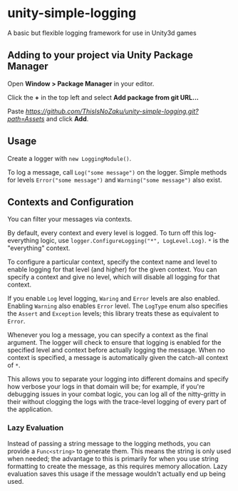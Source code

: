 # unity-simple-logging
A basic but flexible logging framework for use in Unity3d games

## Adding to your project via Unity Package Manager
Open **Window > Package Manager** in your editor.

Click the **+** in the top left and select **Add package from git URL...**

Paste *https://github.com/ThisIsNoZaku/unity-simple-logging.git?path=Assets* and click **Add**.

## Usage
Create a logger with `new LoggingModule()`.

To log a message, call `Log("some message")` on the logger. Simple methods for levels `Error("some message")` and `Warning("some message")` also exist.

## Contexts and Configuration
You can filter your messages via contexts.

By default, every context and every level is logged. To turn off this log-everything logic, use `logger.ConfigureLogging("*", LogLevel.Log)`. `*` is the "everything" context.

To configure a particular context, specify the context name and level to enable logging for that level (and higher) for the given context. You can specify a context and give no level, which will disable all logging for that context.

If you enable `Log` level logging, `Waring` and `Error` levels are also enabled. Enabling `Warning` also enables `Error` level. The `LogType` enum also specifies the `Assert` and `Exception` levels; this library treats these as equivalent to `Error`.

Whenever you log a message, you can specify a context as the final argument. The logger will check to ensure that logging is enabled for the specified level and context before actually logging the message. When no context is specified, a message is automatically given the catch-all context of `*`. 

This allows you to separate your logging into different domains and specify how verbose your logs in that domain will be; for example, if you're debugging issues in your combat logic, you can log all of the nitty-gritty in their without clogging the logs with the trace-level logging of every part of the application.

### Lazy Evaluation
Instead of passing a string message to the logging methods, you can provide a `Func<string>` to generate them. This means the string is only used when needed; the advantage to this is primarily for when you use string formatting to create the message, as this requires memory allocation. Lazy evaluation saves this usage if the message wouldn't actually end up being used.
